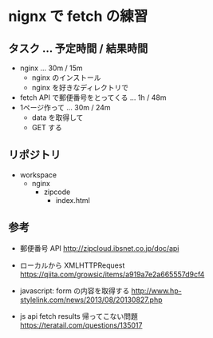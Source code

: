# nignx で fetch の練習
## タスク ... 予定時間 / 結果時間
- nginx ... 30m / 15m
  - nginx のインストール
  - nginx を好きなディレクトリで
- fetch API で郵便番号をとってくる ... 1h / 48m
- 1ページ作って ... 30m / 24m
  - data を取得して
  - GET する

## リポジトリ
- workspace
  - nginx
    - zipcode
      - index.html

## 参考
- 郵便番号 API
http://zipcloud.ibsnet.co.jp/doc/api

- ローカルから XMLHTTPRequest
https://qiita.com/growsic/items/a919a7e2a665557d9cf4

- javascript: form の内容を取得する
http://www.hp-stylelink.com/news/2013/08/20130827.php

- js api fetch results 帰ってこない問題
https://teratail.com/questions/135017
